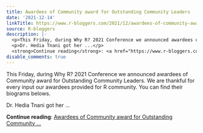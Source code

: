 ```yaml
---
title: Awardees of Community award for Outstanding Community Leaders
date: '2021-12-14'
linkTitle: https://www.r-bloggers.com/2021/12/awardees-of-community-award-for-outstanding-community-leaders/
source: R-bloggers
description: |-
  <p>This Friday, during Why R? 2021 Conference we announced awardees of Community award for Outstanding Community Leaders. We are thankful for every input our awardees provided for R community. You can find their biograms belows.</p>
  <p>Dr. Hedia Tnani got her ...</p>
  <strong>Continue reading</strong>: <a href="https://www.r-bloggers.com/2021/12/awardees-of-community-award-for-outstanding-community-leaders/">Awardees of Community award for Outstanding Community ...
disable_comments: true
---
```

<p>This Friday, during Why R? 2021 Conference we announced awardees of Community award for Outstanding Community Leaders. We are thankful for every input our awardees provided for R community. You can find their biograms belows.</p>
<p>Dr. Hedia Tnani got her ...</p>
<strong>Continue reading</strong>: <a href="https://www.r-bloggers.com/2021/12/awardees-of-community-award-for-outstanding-community-leaders/">Awardees of Community award for Outstanding Community ...